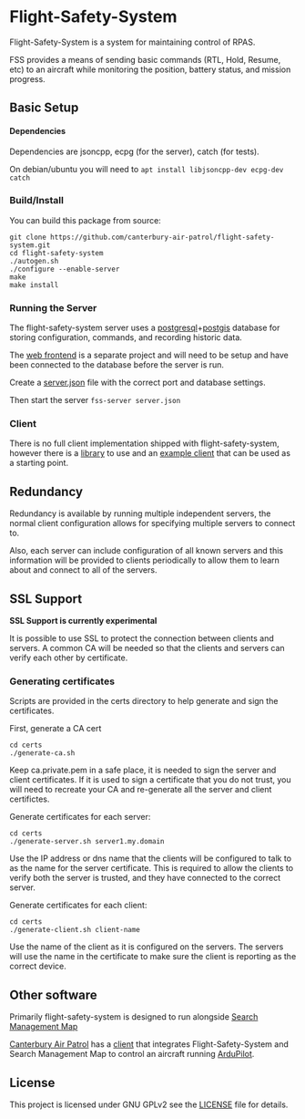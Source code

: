 # Flight-Safety-System

Flight-Safety-System is a system for maintaining control of RPAS. 

FSS provides a means of sending basic commands (RTL, Hold, Resume, etc) to an aircraft while monitoring the position, battery status, and mission progress.

## Basic Setup
#### Dependencies
Dependencies are jsoncpp, ecpg (for the server), catch (for tests).

On debian/ubuntu you will need to `apt install libjsoncpp-dev ecpg-dev catch`
### Build/Install
You can build this package from source:
```
git clone https://github.com/canterbury-air-patrol/flight-safety-system.git
cd flight-safety-system
./autogen.sh
./configure --enable-server
make
make install
```

### Running the Server
The flight-safety-system server uses a [postgresql](https://www.postgresql.org/)+[postgis](https://postgis.net/) database for storing configuration, commands, and recording historic data.
 
The [web frontend](https://github.com/canterbury-air-patrol/flight-safety-system-web/) is a separate project and will need to be setup and have been connected to the database before the server is run.

Create a [server.json](examples/server.json) file with the correct port and database settings.

Then start the server `fss-server server.json`

### Client
There is no full client implementation shipped with flight-safety-system, however there is a [library](src/fss-client.hpp) to use and an [example client](examples/fake_client.cpp) that can be used as a starting point.

## Redundancy
Redundancy is available by running multiple independent servers, the normal client configuration allows for specifying multiple servers to connect to. 

Also, each server can include configuration of all known servers and this information will be provided to clients periodically to allow them to learn about and connect to all of the servers.

## SSL Support
**SSL Support is currently experimental**

It is possible to use SSL to protect the connection between clients and servers. A common CA will be needed so that the clients and servers can verify each other by certificate.

### Generating certificates
Scripts are provided in the certs directory to help generate and sign the certificates.

First, generate a CA cert
```
cd certs
./generate-ca.sh
```
Keep ca.private.pem in a safe place, it is needed to sign the server and client certificates. If it is used to sign a certificate that you do not trust, you will need to recreate your CA and re-generate all the server and client certifictes.

Generate certificates for each server:
```
cd certs
./generate-server.sh server1.my.domain
```
Use the IP address or dns name that the clients will be configured to talk to as the name for the server certificate. This is required to allow the clients to verify both the server is trusted, and they have connected to the correct server.

Generate certificates for each client:
```
cd certs
./generate-client.sh client-name
```
Use the name of the client as it is configured on the servers. The servers will use the name in the certificate to make sure the client is reporting as the correct device.

## Other software
Primarily flight-safety-system is designed to run alongside [Search Management Map](https://github.com/canterbury-air-patrol/search-management-map/)

[Canterbury Air Patrol](http://www.canterburyairpatrol.org) has a [client](https://github.com/canterbury-air-patrol/fss-smm-mav) that integrates Flight-Safety-System and Search Management Map to control an aircraft running [ArduPilot](https://www.ardupilot.org).

## License
This project is licensed under GNU GPLv2 see the [LICENSE](LICENSE.md) file for details.